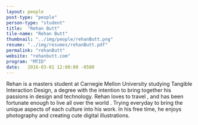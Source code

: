 ```yaml
---
layout: people
post-type: "people"
person-type: "student"
title:  "Rehan Butt"
tile-name: "Rehan Butt"
thumbnail: "../img/people/rehanButt.png"
resume: "../img/resumes/rehanButt.pdf"
permalink: "rehanButt"
website: "rehanbutt.com"
program: "MTID"
date:   2016-03-01 12:00:00 -0500
---
```


Rehan is a masters student at Carnegie Mellon University studying Tangible Interaction Design, a degree with the intention to bring together his passions in design <span class="emoji emoji-palette"></span> and technology.<span class="emoji emoji-computer"></span> Rehan loves to travel <span class="emoji emoji-airplane"></span>, and has been fortunate enough to live all over the world <span class="emoji emoji-globe_asia"></span>. Trying everyday to bring the unique aspects of each culture into his work. In his free time, he enjoys photography <span class="emoji emoji-camera"></span> and creating cute digital illustrations.<span class="emoji emoji-penguin_head"></span>